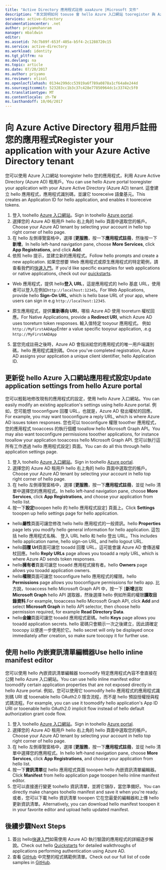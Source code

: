 ```yaml
---
title: "Active Directory 應用程式註冊 aaaAzure |Microsoft 文件"
description: "本文說明如何 toouse 會 hello Azure 入口網站 tooregister 與 Azure Active Directory 應用程式"
services: active-directory
documentationcenter: .net
author: priyamohanram
manager: mbaldwin
editor: 
ms.assetid: 7dc7b89f-653f-405a-b5f4-2c1288720c15
ms.service: active-directory
ms.workload: identity
ms.tgt_pltfrm: na
ms.devlang: na
ms.topic: article
ms.date: 07/20/2017
ms.author: priyamo
ms.reviewer: elisol
ms.openlocfilehash: 0134e299dcc53919a6f789a0878a1cf64a8e244d
ms.sourcegitcommit: 523283cc1b3c37c428e77850964dc1c33742c5f0
ms.translationtype: MT
ms.contentlocale: zh-TW
ms.lasthandoff: 10/06/2017
---
```

# <a name="register-your-application-with-your-azure-active-directory-tenant"></a><span data-ttu-id="74879-103">向 Azure Active Directory 租用戶註冊您的應用程式</span><span class="sxs-lookup"><span data-stu-id="74879-103">Register your application with your Azure Active Directory tenant</span></span>

<span data-ttu-id="74879-104">您可以使用 Azure 入口網站 tooregister hello 您的應用程式，利用 Azure Active Directory (Azure AD) 租用戶。</span><span class="sxs-lookup"><span data-stu-id="74879-104">You can use hello Azure portal tooregister your application with your Azure Active Directory (Azure AD) tenant.</span></span> <span data-ttu-id="74879-105">這會建立 hello 應用程式，應用程式識別碼，並讓它 tooreceive 語彙基元。</span><span class="sxs-lookup"><span data-stu-id="74879-105">This creates an Application ID for hello application, and enables it tooreceive tokens.</span></span>

1. <span data-ttu-id="74879-106">登入 toohello [Azure 入口網站](https://portal.azure.com)。</span><span class="sxs-lookup"><span data-stu-id="74879-106">Sign in toohello [Azure portal](https://portal.azure.com).</span></span>
2. <span data-ttu-id="74879-107">選擇您的 Azure AD 租用戶 hello 右上角的 hello 頁面中選取您的帳戶。</span><span class="sxs-lookup"><span data-stu-id="74879-107">Choose your Azure AD tenant by selecting your account in hello top right corner of hello page.</span></span>
3. <span data-ttu-id="74879-108">在 hello 左側導覽窗格中，選擇 [**更服務**，按一下**應用程式註冊**，然後按一下**新增**。</span><span class="sxs-lookup"><span data-stu-id="74879-108">In hello left-hand navigation pane, choose **More Services**, click **App Registrations**, and click **Add**.</span></span>
4. <span data-ttu-id="74879-109">依照 hello 提示，並建立新的應用程式。</span><span class="sxs-lookup"><span data-stu-id="74879-109">Follow hello prompts and create a new application.</span></span> <span data-ttu-id="74879-110">如果您想要 Web 應用程式或原生應用程式的特定範例，請查看我們的[快速入門](active-directory-developers-guide.md)。</span><span class="sxs-lookup"><span data-stu-id="74879-110">If you'd like specific examples for web applications or native applications, check out our [quickstarts](active-directory-developers-guide.md).</span></span>
  * <span data-ttu-id="74879-111">Web 應用程式，提供 hello**登入 URL**，這是應用程式的 hello 基底 URL，使用者可以登入在例如`http://localhost:12345`。</span><span class="sxs-lookup"><span data-stu-id="74879-111">For Web Applications, provide hello **Sign-On URL**, which is hello base URL of your app, where users can sign in e.g `http://localhost:12345`.</span></span>
<!--TODO: add once App ID URI is configurable: hello **App ID URI** is a unique identifier for your application. hello convention is toouse `https://<tenant-domain>/<app-name>`, e.g. `https://contoso.onmicrosoft.com/my-first-aad-app`-->
  * <span data-ttu-id="74879-112">原生應用程式，提供**重新導向 URI**，哪些 Azure AD 使用 tooreturn 權杖回應。</span><span class="sxs-lookup"><span data-stu-id="74879-112">For Native Applications, provide a **Redirect URI**, which Azure AD uses tooreturn token responses.</span></span> <span data-ttu-id="74879-113">輸入值特定 tooyour 應用程式。 例如`http://MyFirstAADApp`</span><span class="sxs-lookup"><span data-stu-id="74879-113">Enter a value specific tooyour application, .e.g `http://MyFirstAADApp`</span></span>
5. <span data-ttu-id="74879-114">當您完成註冊之後時，Azure AD 會指派給您的應用程式的唯一用戶端識別碼，hello 應用程式識別碼。</span><span class="sxs-lookup"><span data-stu-id="74879-114">Once you've completed registration, Azure AD assigns your application a unique client identifier, hello Application ID.</span></span>

## <a name="update-application-settings-from-hello-azure-portal"></a><span data-ttu-id="74879-115">更新從 hello Azure 入口網站應用程式設定</span><span class="sxs-lookup"><span data-stu-id="74879-115">Update application settings from hello Azure portal</span></span>

<span data-ttu-id="74879-116">您可以輕鬆地修改現有的應用程式的設定，使用 hello Azure 入口網站。</span><span class="sxs-lookup"><span data-stu-id="74879-116">You can easily modify an existing application's settings using hello Azure portal.</span></span> <span data-ttu-id="74879-117">例如，您可能想 tooconfigure 回覆 URL，也就是，Azure AD 發出權杖的回應。</span><span class="sxs-lookup"><span data-stu-id="74879-117">For example, you may want tooconfigure a reply URL, which is where Azure AD issues token responses.</span></span> <span data-ttu-id="74879-118">您也可以 tooconfigure 權限 tooother 應用程式，您的應用程式 tooaccess 的執行個體 tooallow hello Microsoft Graph API。</span><span class="sxs-lookup"><span data-stu-id="74879-118">You may also want tooconfigure permissions tooother applications, for instance tooallow your application tooaccess hello Microsoft Graph API.</span></span> <span data-ttu-id="74879-119">您可以執行這所有工作透過 hello 應用程式設定] 頁面。</span><span class="sxs-lookup"><span data-stu-id="74879-119">You can do all this through hello application settings page.</span></span>

1. <span data-ttu-id="74879-120">登入 toohello [Azure 入口網站](https://portal.azure.com)。</span><span class="sxs-lookup"><span data-stu-id="74879-120">Sign in toohello [Azure portal](https://portal.azure.com).</span></span>
2. <span data-ttu-id="74879-121">選擇您的 Azure AD 租用戶 hello 右上角的 hello 頁面中選取您的帳戶。</span><span class="sxs-lookup"><span data-stu-id="74879-121">Choose your Azure AD tenant by selecting your account in hello top right corner of hello page.</span></span>
3. <span data-ttu-id="74879-122">在 hello 左側導覽窗格中，選擇 [**更服務**，按一下**應用程式註冊**，並從 hello 清單中選擇您的應用程式。</span><span class="sxs-lookup"><span data-stu-id="74879-122">In hello left-hand navigation pane, choose **More Services**, click **App Registrations**, and choose your application from hello list.</span></span>
4. <span data-ttu-id="74879-123">按一下**設定**tooopen hello 的 hello 應用程式設定] 頁面上。</span><span class="sxs-lookup"><span data-stu-id="74879-123">Click **Settings** tooopen up hello settings page for hello application.</span></span>
  * <span data-ttu-id="74879-124">hello**屬性**頁面可讓您修改 hello hello 應用程式的一般資訊。</span><span class="sxs-lookup"><span data-stu-id="74879-124">hello **Properties** page lets you modify hello general information for hello application.</span></span> <span data-ttu-id="74879-125">這包括 hello 應用程式名稱、 登入 URL hello 和 hello 登出 URL。</span><span class="sxs-lookup"><span data-stu-id="74879-125">This includes hello application name, hello sign-on URL, and hello logout URL.</span></span>
  * <span data-ttu-id="74879-126">hello**回覆 Url**頁面可讓您 tooadd 回覆 URL，這可能會讓 Azure AD 會傳送權杖回應。</span><span class="sxs-lookup"><span data-stu-id="74879-126">hello **Reply URLs** page allows you tooadd a reply URL, which is where Azure AD sends token responses.</span></span>
  * <span data-ttu-id="74879-127">hello**擁有者**頁面可讓您 tooadd 應用程式擁有者。</span><span class="sxs-lookup"><span data-stu-id="74879-127">hello **Owners** page allows you tooadd application owners.</span></span>
  * <span data-ttu-id="74879-128">hello**權限**頁面可讓您 tooconfigure hello 應用程式的權限。</span><span class="sxs-lookup"><span data-stu-id="74879-128">hello **Permissions** page allows you tooconfigure permissions for hello app.</span></span> <span data-ttu-id="74879-129">比方說，tooaccess hello Microsoft Graph API 中，按一下 [**新增**選取**Microsoft Graph** hello API 選取器，然後選擇 hello 例如所需的權限**讀取目錄資料**.</span><span class="sxs-lookup"><span data-stu-id="74879-129">For example, tooaccess hello Microsoft Graph API, click **Add** and select **Microsoft Graph** in hello API selector, then choose hello permission required, for example **Read Directory Data**.</span></span>
  * <span data-ttu-id="74879-130">hello**金鑰**頁面可讓您 tooadd 應用程式密碼。</span><span class="sxs-lookup"><span data-stu-id="74879-130">hello **Keys** page allows you tooadd application secrets.</span></span> <span data-ttu-id="74879-131">hello 密碼只會顯示一次之後建立，因此請確定 toocopy 以便進一步使用於它。</span><span class="sxs-lookup"><span data-stu-id="74879-131">hello secret will only be displayed once immediately after creation, so make sure toocopy it for further use.</span></span>

## <a name="use-hello-inline-manifest-editor"></a><span data-ttu-id="74879-132">使用 hello 內嵌資訊清單編輯器</span><span class="sxs-lookup"><span data-stu-id="74879-132">Use hello inline manifest editor</span></span>

<span data-ttu-id="74879-133">您可以使用 hello 內嵌資訊清單編輯器 toomodify 特定應用程式內容不會直接在公開 hello Azure 入口網站。</span><span class="sxs-lookup"><span data-stu-id="74879-133">You can use hello inline manifest editor toomodify certain application properties that are not exposed directly in hello Azure portal.</span></span> <span data-ttu-id="74879-134">例如，您可以使用它 toomodify hello 應用程式的應用程式識別碼 URI 或 tooenable hello OAuth2.0 隱含流程，而不是 hello 預設授權授與程式碼流程。</span><span class="sxs-lookup"><span data-stu-id="74879-134">For example, you can use it toomodify hello application's App ID URI or tooenable hello OAuth2.0 implicit flow instead of hello default authorization grant code flow.</span></span>

1. <span data-ttu-id="74879-135">登入 toohello [Azure 入口網站](https://portal.azure.com)。</span><span class="sxs-lookup"><span data-stu-id="74879-135">Sign in toohello [Azure portal](https://portal.azure.com).</span></span>
2. <span data-ttu-id="74879-136">選擇您的 Azure AD 租用戶 hello 右上角的 hello 頁面中選取您的帳戶。</span><span class="sxs-lookup"><span data-stu-id="74879-136">Choose your Azure AD tenant by selecting your account in hello top right corner of hello page.</span></span>
3. <span data-ttu-id="74879-137">在 hello 左側導覽窗格中，選擇 [**更服務**，按一下**應用程式註冊**，並從 hello 清單中選擇您的應用程式。</span><span class="sxs-lookup"><span data-stu-id="74879-137">In hello left-hand navigation pane, choose **More Services**, click **App Registrations**, and choose your application from hello list.</span></span>
4. <span data-ttu-id="74879-138">按一下**資訊清單**從 hello 應用程式頁面 tooopen hello 內嵌資訊清單編輯器。</span><span class="sxs-lookup"><span data-stu-id="74879-138">Click **Manifest** from hello application page tooopen hello inline manifest editor.</span></span>
5. <span data-ttu-id="74879-139">您可以直接進行變更 toohello 資訊清單，並將它儲存，當您準備好。</span><span class="sxs-lookup"><span data-stu-id="74879-139">You can directly make changes toohello manifest and save it when you're ready.</span></span> <span data-ttu-id="74879-140">或者，您可以下載 hello 資訊清單 tooopen 它在您最愛的編輯器和上傳 hello 更新資訊清單。</span><span class="sxs-lookup"><span data-stu-id="74879-140">Alternatively, you can download hello manifest tooopen it in your favorite editor and upload hello updated manifest.</span></span>

## <a name="next-steps"></a><span data-ttu-id="74879-141">後續步驟</span><span class="sxs-lookup"><span data-stu-id="74879-141">Next Steps</span></span>

1. <span data-ttu-id="74879-142">簽出 hello[快速入門](active-directory-developers-guide.md)如需使用 Azure AD 執行驗證的應用程式的詳細逐步解說。</span><span class="sxs-lookup"><span data-stu-id="74879-142">Check out hello [Quickstarts](active-directory-developers-guide.md) for detailed walkthroughs of applications performing authentication using Azure AD.</span></span>
2. <span data-ttu-id="74879-143">查看 [GitHub](https://github.com/azure-samples) 中完整的程式碼範例清單。</span><span class="sxs-lookup"><span data-stu-id="74879-143">Check out our full list of code samples in [GitHub](https://github.com/azure-samples).</span></span>

